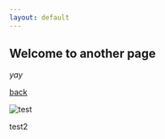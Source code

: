 ```yaml
---
layout: default
---
```


## Welcome to another page

_yay_

[back](./)

![test](assets/img/grids/Albarracín_201104_gray.jpg)

test2

